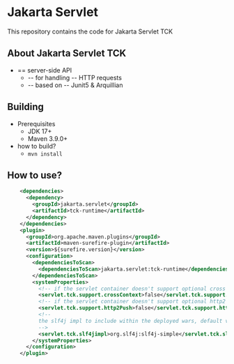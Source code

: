 # Jakarta Servlet

This repository contains the code for Jakarta Servlet TCK

About Jakarta Servlet TCK
-------------------------
* == server-side API
  * -- for handling -- HTTP requests
  * -- based on -- Junit5 & Arquillian

Building
--------
* Prerequisites
  * JDK 17+
  * Maven 3.9.0+
* how to build? 
  * `mvn install`

How to use?
------------

```xml
    <dependencies>
      <dependency>
        <groupId>jakarta.servlet</groupId>
        <artifactId>tck-runtime</artifactId>
      </dependency>
    </dependencies>
    <plugin>
      <groupId>org.apache.maven.plugins</groupId>
      <artifactId>maven-surefire-plugin</artifactId>
      <version>${surefire.version}</version>
      <configuration>
        <dependenciesToScan>
          <dependenciesToScan>jakarta.servlet:tck-runtime</dependenciesToScan>
        </dependenciesToScan>
        <systemProperties>
          <!-- if the servlet container doesn't support optional cross context -->  
          <servlet.tck.support.crossContext>false</servlet.tck.support.crossContext>
          <!-- if the servlet container doesn't support optional http2 push -->  
          <servlet.tck.support.http2Push>false</servlet.tck.support.http2Push>
          <!-- 
          the slf4j impl to include within the deployed wars, default value is org.slf4j:slf4j-simple
          -->  
          <servlet.tck.slf4jimpl>org.slf4j:slf4j-simple</servlet.tck.slf4jimpl>  
        </systemProperties>          
      </configuration>
    </plugin>
```
